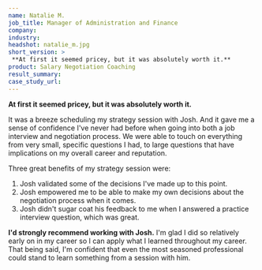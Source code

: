 ```yaml
---
name: Natalie M.
job_title: Manager of Administration and Finance
company: 
industry: 
headshot: natalie_m.jpg
short_version: >
 **At first it seemed pricey, but it was absolutely worth it.**
product: Salary Negotiation Coaching
result_summary: 
case_study_url: 
---
```


**At first it seemed pricey, but it was absolutely worth it.**

It was a breeze scheduling my strategy session with Josh. And it gave me a sense of confidence I've never had before when going into both a job interview and negotiation process. We were able to touch on everything from very small, specific questions I had, to large questions that have implications on my overall career and reputation.

Three great benefits of my strategy session were:

1.  Josh validated some of the decisions I've made up to this point.
2.  Josh empowered me to be able to make my own decisions about the negotiation process when it comes.
3.  Josh didn't sugar coat his feedback to me when I answered a practice interview question, which was great.

**I'd strongly recommend working with Josh.** I'm glad I did so relatively early on in my career so I can apply what I learned throughout my career. That being said, I'm confident that even the most seasoned professional could stand to learn something from a session with him.